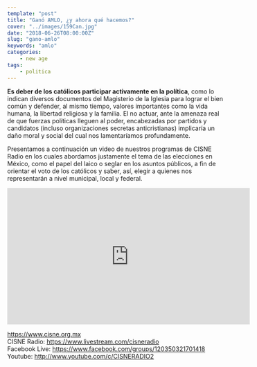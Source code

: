 ```yaml
---
template: "post"
title: "Ganó AMLO, ¿y ahora qué hacemos?"
cover: "../images/159Can.jpg"
date: "2018-06-26T08:00:00Z"
slug: "gano-amlo"
keywords: "amlo"
categories: 
    - new age
tags:
    - politica
---
```



**Es deber de los católicos participar activamente en la política**, como lo indican diversos documentos del Magisterio de la Iglesia para lograr el bien común y defender, al mismo tiempo, valores importantes como la vida humana, la libertad religiosa y la familia. El no actuar, ante la amenaza real de que fuerzas políticas lleguen al poder, encabezadas por partidos y candidatos (incluso organizaciones secretas anticristianas) implicaría un daño moral y social del cual nos lamentaríamos profundamente.  


Presentamos a continuación un video de nuestros programas de CISNE Radio en los cuales abordamos justamente el tema de las elecciones en México, como el papel del laico o seglar en los asuntos públicos, a fin de orientar el voto de los católicos y saber, así, elegir a quienes nos representarán a nivel municipal, local y federal.

<iframe width="560" height="315" src="https://www.youtube.com/embed/wZpcwddrJus" title="YouTube video player" frameborder="0" allow="accelerometer; autoplay; clipboard-write; encrypted-media; gyroscope; picture-in-picture" allowfullscreen></iframe>

<br/>

https://www.cisne.org.mx  
CISNE Radio: https://www.livestream.com/cisneradio  
Facebook Live: https://www.facebook.com/groups/120350321701418  
Youtube: http://www.youtube.com/c/CISNERADIO2  

